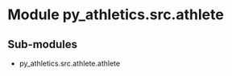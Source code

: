Module py_athletics.src.athlete
===============================

Sub-modules
-----------
* py_athletics.src.athlete.athlete